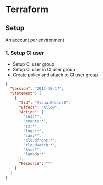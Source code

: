 # Terraform

## Setup

An account per environment

### 1. Setup CI user

- Setup CI user group
- Setup CI user in CI user group
- Create policy and attach to CI user group

```json
{
  "Version": "2012-10-17",
  "Statement": [
    {
      "Sid": "VisualEditor0",
      "Effect": "Allow",
      "Action": [
        "ses:*",
        "events:*",
        "s3:*",
        "logs:*",
        "iam:*",
        "cloudfront:*",
        "cloudwatch:*",
        "kms:*",
        "lambda:*"
      ],
      "Resource": "*"
    }
  ]
}
```
